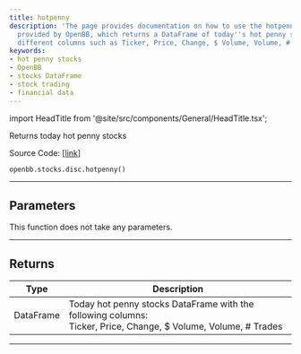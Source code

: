 ```yaml
---
title: hotpenny
description: 'The page provides documentation on how to use the hotpenny function
  provided by OpenBB, which returns a DataFrame of today''s hot penny stocks with
  different columns such as Ticker, Price, Change, $ Volume, Volume, # Trades.'
keywords:
- hot penny stocks
- OpenBB
- stocks DataFrame
- stock trading
- financial data
---
```


import HeadTitle from '@site/src/components/General/HeadTitle.tsx';

<HeadTitle title="hotpenny - Disc - Stocks - Reference | OpenBB SDK Docs" />

Returns today hot penny stocks

Source Code: [[link](https://github.com/OpenBB-finance/OpenBBTerminal/tree/main/openbb_terminal/stocks/discovery/shortinterest_model.py#L38)]

```python
openbb.stocks.disc.hotpenny()
```

---

## Parameters

This function does not take any parameters.

---

## Returns

| Type | Description |
| ---- | ----------- |
| DataFrame | Today hot penny stocks DataFrame with the following columns:<br/>Ticker, Price, Change, $ Volume, Volume, # Trades |
---
